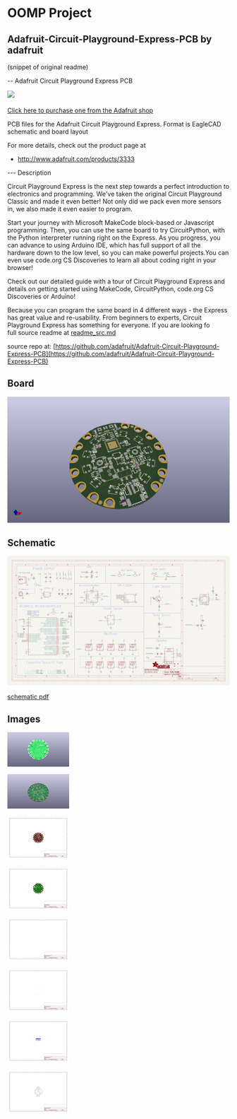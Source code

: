 # OOMP Project  
## Adafruit-Circuit-Playground-Express-PCB  by adafruit  
  
(snippet of original readme)  
  
-- Adafruit Circuit Playground Express PCB  
  
<a href="http://www.adafruit.com/products/3333"><img src="assets/3333.jpg?raw=true" width="500px"><br/>  
Click here to purchase one from the Adafruit shop</a>  
  
PCB files for the Adafruit Circuit Playground Express. Format is EagleCAD schematic and board layout  
  
For more details, check out the product page at  
* http://www.adafruit.com/products/3333  
  
--- Description  
  
Circuit Playground Express is the next step towards a perfect introduction to electronics and programming. We've taken the original Circuit Playground Classic and made it even better! Not only did we pack even more sensors in, we also made it even easier to program.  
  
Start your journey with Microsoft MakeCode block-based or Javascript programming. Then, you can use the same board to try CircuitPython, with the Python interpreter running right on the Express. As you progress, you can advance to using Arduino IDE, which has full support of all the hardware down to the low level, so you can make powerful projects.You can even use code.org CS Discoveries to learn all about coding right in your browser!  
  
Check out our detailed guide with a tour of Circuit Playground Express and details on getting started using MakeCode, CircuitPython, code.org CS Discoveries or Arduino!  
  
Because you can program the same board in 4 different ways - the Express has great value and re-usability. From beginners to experts, Circuit Playground Express has something for everyone. If you are looking fo  
  full source readme at [readme_src.md](readme_src.md)  
  
source repo at: [https://github.com/adafruit/Adafruit-Circuit-Playground-Express-PCB](https://github.com/adafruit/Adafruit-Circuit-Playground-Express-PCB)  
## Board  
  
[![working_3d.png](working_3d_600.png)](working_3d.png)  
## Schematic  
  
[![working_schematic.png](working_schematic_600.png)](working_schematic.png)  
  
[schematic pdf](working_schematic.pdf)  
## Images  
  
[![working_3D_bottom.png](working_3D_bottom_140.png)](working_3D_bottom.png)  
  
[![working_3D_top.png](working_3D_top_140.png)](working_3D_top.png)  
  
[![working_assembly_page_01.png](working_assembly_page_01_140.png)](working_assembly_page_01.png)  
  
[![working_assembly_page_02.png](working_assembly_page_02_140.png)](working_assembly_page_02.png)  
  
[![working_assembly_page_03.png](working_assembly_page_03_140.png)](working_assembly_page_03.png)  
  
[![working_assembly_page_04.png](working_assembly_page_04_140.png)](working_assembly_page_04.png)  
  
[![working_assembly_page_05.png](working_assembly_page_05_140.png)](working_assembly_page_05.png)  
  
[![working_assembly_page_06.png](working_assembly_page_06_140.png)](working_assembly_page_06.png)  
